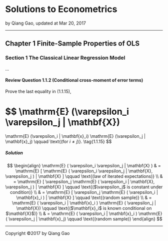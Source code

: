 # Solutions to Econometrics

by Qiang Gao, updated at Mar 20, 2017

---

## Chapter 1 Finite-Sample Properties of OLS

### Section 1 The Classical Linear Regression Model

...

#### Review Question 1.1.2 (Conditional cross-moment of error terms)

Prove the last equality in (1.1.15),

$$
\mathrm{E} (\varepsilon_i \varepsilon_j | \mathbf{X})
=
\mathrm{E} (\varepsilon_i | \mathbf{x}_i)
\mathrm{E} (\varepsilon_j | \mathbf{x}_j)
\qquad
\text{(for $i \neq j$)}.
\tag{1.1.15}
$$

##### Solution
$$
\begin{align}
  \mathrm{E} ( \varepsilon_i \varepsilon_j | \mathbf{X} )
  & = \mathrm{E} [ \mathrm{E} ( \varepsilon_i \varepsilon_j | \mathbf{X}, \varepsilon_j ) | \mathbf{X} ]
  \qquad
  \text{(law of iterated expectations)}
  \\ 
  & = \mathrm{E} [ \varepsilon_j \mathrm{E} ( \varepsilon_i | \mathbf{X}, \varepsilon_j ) | \mathbf{X} ]
  \qquad
  \text{($\varepsilon_j$ is constant under condition)}
  \\
  & = \mathrm{E} [ \varepsilon_j \mathrm{E} ( \varepsilon_i | \mathbf{x}_i ) | \mathbf{X} ]
  \qquad
  \text{(random sample)} \\
  & = \mathrm{E} ( \varepsilon_i | \mathbf{x}_i ) \mathrm{E} ( \varepsilon_j | \mathbf{X})
  \qquad
  \text{($\mathbf{x}_i$ is known conditional on $\mathbf{X}$)} \\
  & = \mathrm{E} ( \varepsilon_i | \mathbf{x}_i ) \mathrm{E} ( \varepsilon_j | \mathbf{x}_j)
  \qquad
  \text{(random sample)}
\end{align}
$$

---

Copyright ©2017 by Qiang Gao